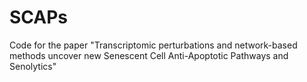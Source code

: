 # SCAPs
Code for the paper "Transcriptomic perturbations and network-based methods uncover new Senescent Cell Anti-Apoptotic Pathways and Senolytics"
